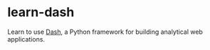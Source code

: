 # learn-dash
Learn to use [Dash](https://dash.plot.ly), a Python framework for building analytical web applications.
